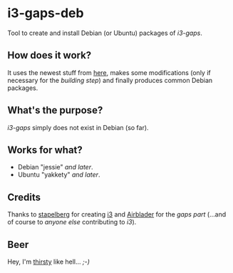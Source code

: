 # i3-gaps-deb
Tool to create and install Debian (or Ubuntu) packages of _i3-gaps_.

## How does it work?
It uses the newest stuff from [here](https://github.com/Airblader/i3),
makes some modifications (only if necessary for the _building step_)
and finally produces common Debian packages.

## What's the purpose?
_i3-gaps_ simply does not exist in Debian (so far).

## Works for what?
  - Debian "jessie" _and later_.
  - Ubuntu "yakkety" _and later_.

## Credits
Thanks to [stapelberg](https://github.com/stapelberg) for creating
[i3](http://i3wm.org/) and [Airblader](https://github.com/Airblader)
for the _gaps part_  (...and of course to _anyone else_ contributing to _i3_).

## Beer
Hey, I'm [thirsty](http://gunbomber.org/donation.html) like hell... _;-)_
